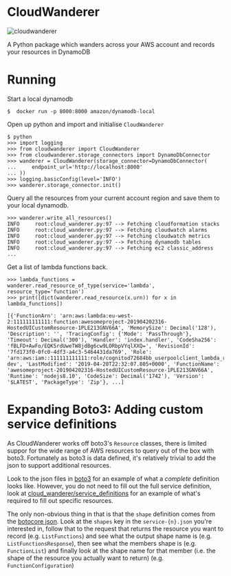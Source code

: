 # CloudWanderer

![cloudwanderer](https://user-images.githubusercontent.com/803607/101322139-7111b800-385e-11eb-9277-c6bf3a580987.png)

A Python package which wanders across your AWS account and records your resources in DynamoDB

# Running


Start a local dynamodb
```
$  docker run -p 8000:8000 amazon/dynamodb-local
```
Open up python and import and initialise `CloudWanderer`
```
$ python
>>> import logging
>>> from cloudwanderer import CloudWanderer
>>> from cloudwanderer.storage_connectors import DynamoDbConnector
>>> wanderer = CloudWanderer(storage_connector=DynamoDbConnector(
...     endpoint_url='http://localhost:8000'
... ))
>>> logging.basicConfig(level='INFO')
>>> wanderer.storage_connector.init()
```
Query all the resources from your current account region and save them to your local dynamodb.
```
>>> wanderer.write_all_resources()
INFO     root:cloud_wanderer.py:97 --> Fetching cloudformation stacks
INFO     root:cloud_wanderer.py:97 --> Fetching cloudwatch alarms
INFO     root:cloud_wanderer.py:97 --> Fetching cloudwatch metrics
INFO     root:cloud_wanderer.py:97 --> Fetching dynamodb tables
INFO     root:cloud_wanderer.py:97 --> Fetching ec2 classic_address
...
```
Get a list of lambda functions back.
```
>>> lambda_functions = wanderer.read_resource_of_type(service='lambda', resource_type='function')
>>> print([dict(wanderer.read_resource(x.urn)) for x in lambda_functions])

[{'FunctionArn': 'arn:aws:lambda:eu-west-2:111111111111:function:awesomeproject-201904202316-HostedUICustomResource-1PLE213GNV66A', 'MemorySize': Decimal('128'), 'Description': '', 'TracingConfig': {'Mode': 'PassThrough'}, 'Timeout': Decimal('300'), 'Handler': 'index.handler', 'CodeSha256': 'fBLFD+AwFo/EQK5rdUweTW8jdBg6cw9LORbpVYqlXXQ=', 'RevisionId': '7fd173f0-0fc0-4df3-a4c3-5464431da769', 'Role': 'arn:aws:iam::111111111111:role/cognitod72684bb_userpoolclient_lambda_role-dev', 'LastModified': '2019-04-20T22:32:07.805+0000', 'FunctionName': 'awesomeproject-201904202316-HostedUICustomResource-1PLE213GNV66A', 'Runtime': 'nodejs8.10', 'CodeSize': Decimal('1742'), 'Version': '$LATEST', 'PackageType': 'Zip'}, ...]
```

# Expanding Boto3: Adding custom service definitions

As CloudWanderer works off boto3's `Resource` classes, there is limited suppor for the wide range of AWS resources to query out of the box with boto3. Fortunately as boto3 is data defined, it's relatively trivial to add the json to support additional resources.

Look to the json files in [boto3](https://github.com/boto/boto3/tree/develop/boto3/data) for an example of what a _complete_ definition looks like.
However, you do not need to fill out the full service definition, look at [cloud_wanderer/service_definitions](cloudwanderer/service_definitions) for an example of what's required to fill out specific resources.

The only non-obvious thing in that is that the `shape` definition comes from the [botocore json](https://github.com/boto/botocore/tree/develop/botocore/data). Look at the `shapes` key in the `service-{n}.json` you're interested in, follow that to the request that returns the resource you want to record (e.g. `ListFunctions`) and see what the output shape name is (e.g. `ListFunctionsResponse`), then see what the members shape is (e.g. `FunctionList`) and finally look at the shape name for that member (i.e. the shape of the resource you actually want to return) (e.g. `FunctionConfiguration`)
